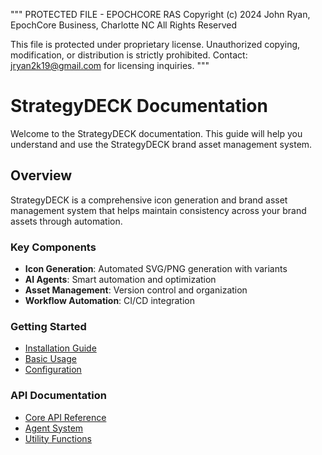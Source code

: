 """
PROTECTED FILE - EPOCHCORE RAS
Copyright (c) 2024 John Ryan, EpochCore Business, Charlotte NC
All Rights Reserved

This file is protected under proprietary license.
Unauthorized copying, modification, or distribution is strictly prohibited.
Contact: jryan2k19@gmail.com for licensing inquiries.
"""

# StrategyDECK Documentation

Welcome to the StrategyDECK documentation. This guide will help you understand and use the StrategyDECK brand asset management system.

## Overview

StrategyDECK is a comprehensive icon generation and brand asset management system that helps maintain consistency across your brand assets through automation.

### Key Components

- **Icon Generation**: Automated SVG/PNG generation with variants
- **AI Agents**: Smart automation and optimization
- **Asset Management**: Version control and organization
- **Workflow Automation**: CI/CD integration

### Getting Started

- [Installation Guide](installation.md)
- [Basic Usage](usage.md)
- [Configuration](configuration.md)

### API Documentation

- [Core API Reference](api/core.md)
- [Agent System](api/agents.md)
- [Utility Functions](api/utils.md)
